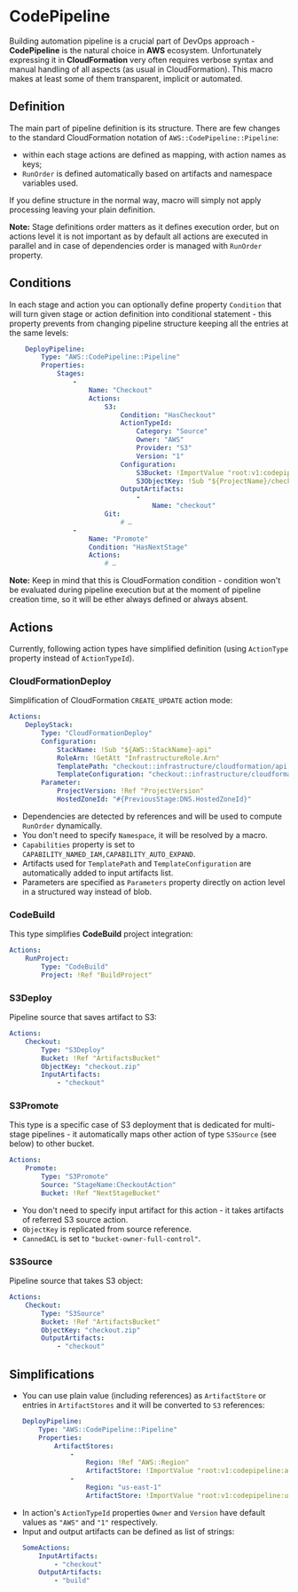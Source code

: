 <!---
# This file is part of the pl.wrzasq.cform.
#
# @license http://mit-license.org/ The MIT license
# @copyright 2021 © by Rafał Wrzeszcz - Wrzasq.pl.
-->

# CodePipeline

Building automation pipeline is a crucial part of DevOps approach - **CodePipeline** is the natural choice in **AWS**
ecosystem. Unfortunately expressing it in **CloudFormation** very often requires verbose syntax and manual handling of
all aspects (as usual in CloudFormation). This macro makes at least some of them transparent, implicit or automated.

## Definition

The main part of pipeline definition is its structure. There are few changes to the standard CloudFormation notation
of `AWS::CodePipeline::Pipeline`:

-   within each stage actions are defined as mapping, with action names as keys;
-   `RunOrder` is defined automatically based on artifacts and namespace variables used.

If you define structure in the normal way, macro will simply not apply processing leaving your plain definition.

**Note:** Stage definitions order matters as it defines execution order, but on actions level it is not important as by
default all actions are executed in parallel and in case of dependencies order is managed with `RunOrder` property.

## Conditions

In each stage and action you can optionally define property `Condition` that will turn given stage or action definition
into conditional statement - this property prevents from changing pipeline structure keeping all the entries at the same
levels:

```yaml
    DeployPipeline:
        Type: "AWS::CodePipeline::Pipeline"
        Properties:
            Stages:
                -
                    Name: "Checkout"
                    Actions:
                        S3:
                            Condition: "HasCheckout"
                            ActionTypeId:
                                Category: "Source"
                                Owner: "AWS"
                                Provider: "S3"
                                Version: "1"
                            Configuration:
                                S3Bucket: !ImportValue "root:v1:codepipeline:artifacts-bucket:name"
                                S3ObjectKey: !Sub "${ProjectName}/checkout.zip"
                            OutputArtifacts:
                                -
                                    Name: "checkout"
                        Git:
                            # …
                -
                    Name: "Promote"
                    Condition: "HasNextStage"
                    Actions:
                        # …
```

**Note:** Keep in mind that this is CloudFormation condition - condition won't be evaluated during pipeline execution
but at the moment of pipeline creation time, so it will be ether always defined or always absent.

## Actions

Currently, following action types have simplified definition (using `ActionType` property instead of `ActionTypeId`).

### CloudFormationDeploy

Simplification of CloudFormation `CREATE_UPDATE` action mode:

```yaml
Actions:
    DeployStack:
        Type: "CloudFormationDeploy"
        Configuration:
            StackName: !Sub "${AWS::StackName}-api"
            RoleArn: !GetAtt "InfrastructureRole.Arn"
            TemplatePath: "checkout::infrastructure/cloudformation/api.yaml"
            TemplateConfiguration: "checkout::infrastructure/cloudformation/config-root.json"
        Parameter:
            ProjectVersion: !Ref "ProjectVersion"
            HostedZoneId: "#{PreviousStage:DNS.HostedZoneId}"
```

-   Dependencies are detected by references and will be used to compute `RunOrder` dynamically.
-   You don't need to specify `Namespace`, it will be resolved by a macro.
-   `Capabilities` property is set to `CAPABILITY_NAMED_IAM,CAPABILITY_AUTO_EXPAND`.
-   Artifacts used for `TemplatePath` and `TemplateConfiguration` are automatically added to input artifacts list.
-   Parameters are specified as `Parameters` property directly on action level in a structured way instead of blob.

### CodeBuild

This type simplifies **CodeBuild** project integration:

```yaml
Actions:
    RunProject:
        Type: "CodeBuild"
        Project: !Ref "BuildProject"
```

### S3Deploy

Pipeline source that saves artifact to S3:

```yaml
Actions:
    Checkout:
        Type: "S3Deploy"
        Bucket: !Ref "ArtifactsBucket"
        ObjectKey: "checkout.zip"
        InputArtifacts:
            - "checkout"
```

### S3Promote

This type is a specific case of S3 deployment that is dedicated for multi-stage pipelines - it automatically maps other
action of type `S3Source` (see below) to other bucket.

```yaml
Actions:
    Promote:
        Type: "S3Promote"
        Source: "StageName:CheckoutAction"
        Bucket: !Ref "NextStageBucket"
```

-   You don't need to specify input artifact for this action - it takes artifacts of referred S3 source action.
-   `ObjectKey` is replicated from source reference.
-   `CannedACL` is set to `"bucket-owner-full-control"`.

### S3Source

Pipeline source that takes S3 object:

```yaml
Actions:
    Checkout:
        Type: "S3Source"
        Bucket: !Ref "ArtifactsBucket"
        ObjectKey: "checkout.zip"
        OutputArtifacts:
            - "checkout"
```

## Simplifications

-   You can use plain value (including references) as `ArtifactStore` or entries in `ArtifactStores` and it will be
    converted to `S3` references:
    ```yaml
    DeployPipeline:
        Type: "AWS::CodePipeline::Pipeline"
        Properties:
            ArtifactStores:
                -
                    Region: !Ref "AWS::Region"
                    ArtifactStore: !ImportValue "root:v1:codepipeline:artifacts-bucket:name"
                -
                    Region: "us-east-1"
                    ArtifactStore: !ImportValue "root:v1:codepipeline:us-east-1-artifacts-bucket:name"

    ```
-   In action's `ActionTypeId` properties `Owner` and `Version` have default values as `"AWS"` and `"1"` respectively.
-   Input and output artifacts can be defined as list of strings:
    ```yaml
    SomeActions:
        InputArtifacts:
            - "checkout"
        OutputArtifacts:
            - "build"
    ```
